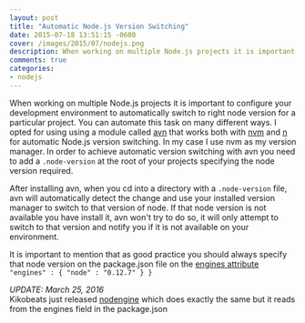 ```yaml
---
layout: post
title: "Automatic Node.js Version Switching"
date: 2015-07-18 13:51:15 -0600
cover: /images/2015/07/nodejs.png
description: When working on multiple Node.js projects it is important to configure your development environment to automatically switch to right node version for a particular project.
comments: true
categories:
- nodejs
---
```



When working on multiple Node.js projects it is important to configure your development environment to automatically switch to right node version for a particular project. You can automate this task on many different ways. I opted for using using a module called [avn](https://github.com/wbyoung/avn) that works both with [nvm](https://github.com/creationix/nvm) and [n](https://github.com/visionmedia/n) for automatic Node.js version switching. In my case I use nvm as my version manager. In order to achieve automatic version switching with avn you need to add a `.node-version` at the root of your projects specifying the node version required.

After installing avn, when you cd into a directory with a `.node-version` file, avn will automatically detect the change and use your installed version manager to switch to that version of node. If that node version is not available you have install it, avn won't try to do so, it will only attempt to switch to that version and notify you if it is not available on your environment.

It is important to mention that as good practice you should always specify that node version on the package.json file on the [engines attribute](https://docs.npmjs.com/files/package.json#engines) `"engines" : { "node" : "0.12.7" } }`

_UPDATE: March 25, 2016_  
Kikobeats just released [nodengine](https://github.com/Kikobeats/nodengine) which does exactly the same but it reads from the engines field in the package.json
